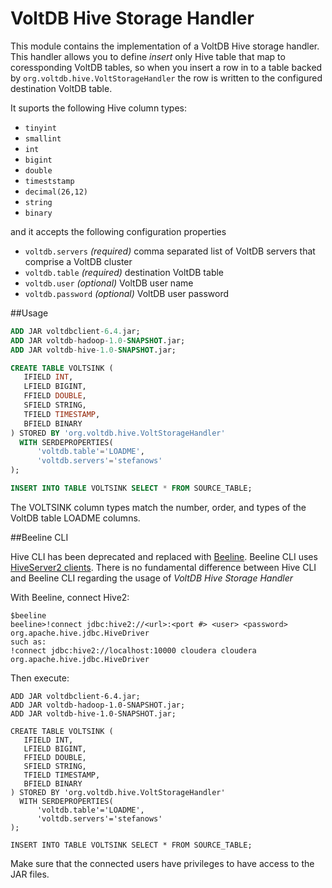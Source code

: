 VoltDB Hive Storage Handler
===========================

This module contains the implementation of a VoltDB Hive storage handler. This handler allows you to define 
_insert_ only Hive table that map to coressponding VoltDB tables, so when you insert a row in to a table backed 
by `org.voltdb.hive.VoltStorageHandler` the row is written to the configured destination VoltDB table.

It suports the following Hive column types:

* `tinyint`
* `smallint`
* `int`
* `bigint`
* `double`
* `timeststamp`
* `decimal(26,12)`
* `string`
* `binary`

and it accepts the following configuration properties

* `voltdb.servers` _(required)_ comma separated list of VoltDB servers that comprise a VoltDB cluster
* `voltdb.table` _(required)_ destination VoltDB table
* `voltdb.user` _(optional)_ VoltDB user name
* `voltdb.password` _(optional)_ VoltDB user password

##Usage
```sql
ADD JAR voltdbclient-6.4.jar;
ADD JAR voltdb-hadoop-1.0-SNAPSHOT.jar;
ADD JAR voltdb-hive-1.0-SNAPSHOT.jar;

CREATE TABLE VOLTSINK (
   IFIELD INT,
   LFIELD BIGINT,
   FFIELD DOUBLE,
   SFIELD STRING,
   TFIELD TIMESTAMP,
   BFIELD BINARY
) STORED BY 'org.voltdb.hive.VoltStorageHandler' 
  WITH SERDEPROPERTIES(
      'voltdb.table'='LOADME',
      'voltdb.servers'='stefanows'
);

INSERT INTO TABLE VOLTSINK SELECT * FROM SOURCE_TABLE;
```

The VOLTSINK column types match the number, order, and types of the VoltDB table LOADME columns.

##Beeline CLI

Hive CLI has been deprecated and replaced with [Beeline](https://cwiki.apache.org/confluence/display/Hive/Replacing+the+Implementation+of+Hive+CLI+Using+Beeline). 
Beeline CLI uses [HiveServer2 clients](https://cwiki.apache.org/confluence/display/Hive/HiveServer2+Clients). There is no fundamental difference between Hive CLI and Beeline CLI regarding the usage of
*VoltDB Hive Storage Handler*  

With Beeline, connect Hive2:
```
$beeline
beeline>!connect jdbc:hive2://<url>:<port #> <user> <password> org.apache.hive.jdbc.HiveDriver 
such as:
!connect jdbc:hive2://localhost:10000 cloudera cloudera org.apache.hive.jdbc.HiveDriver 
```
Then execute:
```
ADD JAR voltdbclient-6.4.jar;
ADD JAR voltdb-hadoop-1.0-SNAPSHOT.jar;
ADD JAR voltdb-hive-1.0-SNAPSHOT.jar;

CREATE TABLE VOLTSINK (
   IFIELD INT,
   LFIELD BIGINT,
   FFIELD DOUBLE,
   SFIELD STRING,
   TFIELD TIMESTAMP,
   BFIELD BINARY
) STORED BY 'org.voltdb.hive.VoltStorageHandler' 
  WITH SERDEPROPERTIES(
      'voltdb.table'='LOADME',
      'voltdb.servers'='stefanows'
);

INSERT INTO TABLE VOLTSINK SELECT * FROM SOURCE_TABLE;
```

Make sure that the connected users have privileges to have access to the JAR files. 
